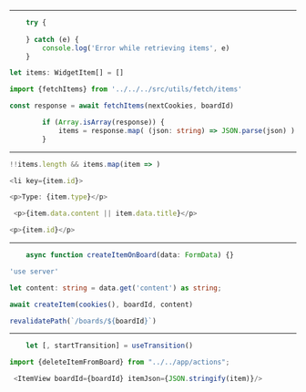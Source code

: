 ----

```typescript
    try {
        
    } catch (e) {        
        console.log('Error while retrieving items', e)
    }
```


```typescript
let items: WidgetItem[] = []
```


```typescript
import {fetchItems} from '../../../src/utils/fetch/items'
```


```typescript
const response = await fetchItems(nextCookies, boardId)
```


```typescript
        if (Array.isArray(response)) {
            items = response.map( (json: string) => JSON.parse(json) )
        }
```

----

```typescript
!!items.length && items.map(item => )
```


```typescript
<li key={item.id}>
```


```typescript
<p>Type: {item.type}</p>
```


```typescript
 <p>{item.data.content || item.data.title}</p>
```


```typescript
<p>{item.id}</p>
```

----

```typescript
    async function createItemOnBoard(data: FormData) {}
```


```typescript
'use server'
```


```typescript
let content: string = data.get('content') as string;
```


```typescript
await createItem(cookies(), boardId, content)
```


```typescript
revalidatePath(`/boards/${boardId}`)
```

----

```typescript
    let [, startTransition] = useTransition()
```


```typescript
import {deleteItemFromBoard} from "../../app/actions";
```


```typescript
 <ItemView boardId={boardId} itemJson={JSON.stringify(item)}/>
```

